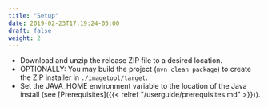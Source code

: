 ```yaml
---
title: "Setup"
date: 2019-02-23T17:19:24-05:00
draft: false
weight: 2
---
```


- Download and unzip the release ZIP file to a desired location.
- OPTIONALLY: You may build the project (`mvn clean package`) to create the ZIP installer in `./imagetool/target`.
- Set the JAVA_HOME environment variable to the location of the Java install (see [Prerequisites]({{< relref "/userguide/prerequisites.md" >}})).   
